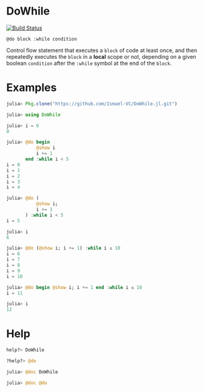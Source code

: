 # DoWhile

[![Build Status](https://travis-ci.org/Ismael-VC/DoWhile.jl.svg?branch=master)](https://travis-ci.org/Ismael-VC/DoWhile.jl)

    @do block :while condition

Control flow statement that executes a `block` of code at least once,
and then repeatedly executes the `block` in a **local** scope or not,
depending on a given boolean `condition` after the `:while` symbol at
the end of the `block`.

# Examples
```julia
julia> Pkg.clone("https://github.com/Ismael-VC/DoWhile.jl.git")

julia> using DoWhile

julia> i = 0
0

julia> @do begin
           @show i
           i += 1
       end :while i < 5
i = 0
i = 1
i = 2
i = 3
i = 4

julia> @do (
           @show i;
           i += 1
       ) :while i < 5
i = 5

julia> i
6

julia> @do (@show i; i += 1) :while i ≤ 10
i = 6
i = 7
i = 8
i = 9
i = 10

julia> @do begin @show i; i += 1 end :while i ≤ 10
i = 11

julia> i
12
```

# Help
```julia
help?> DoWhile

?help?> @do

julia> @doc DoWhile

julia> @doc @do
